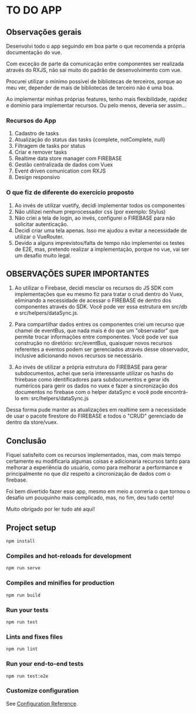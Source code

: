 # TO DO APP

## Observações gerais

Desenvolvi todo o app seguindo em boa parte o que recomenda a própria
documentação do vue.

Com exceção de parte da comunicação entre componentes ser realizada
através do RXJS, não saí muito do padrão de desenvolvimento com vue.

Procurei utilizar o mínimo possível de bibliotecas de terceiros, porque
ao meu ver, depender de mais de bibliotecas de terceiro não é uma boa.

Ao implementar minhas próprias features, tenho mais flexibilidade,
rapidez e domínio para implementar recursos. Ou pelo menos, deveria ser assim...

### Recursos do App
1. Cadastro de tasks
2. Atualização do status das tasks {complete, notComplete, null}
3. Filtragem de tasks por status
4. Criar e remover tasks
5. Realtime data store manager com FIREBASE
6. Gestão centralizada de dados com Vuex
8. Event driven comunication com RXJS
7. Design responsivo

### O que fiz de diferente do exercício proposto
1. Ao invés de utilizar vuetify, decidi implementar todos os componentes
2. Não utilizei nenhum preprocessador css (por exemplo: Stylus)
4. Não criei a tela de login, ao invés, configurei o FIREBASE para não solicitar
autenticação.
5. Decidi criar uma tela apenas. Isso me ajudou a evitar a necessidade de utilizar o VueRouter.
6. Devido a alguns imprevistos/falta de tempo não implementei os testes de E2E, mas,
pretendo realizar a implementação, porque no vue, vai ser um desafio muito legal.

## OBSERVAÇÕES SUPER IMPORTANTES
1. Ao utilizar o Firebase, decidi mesclar os recursos do JS SDK com implementações
que eu mesmo fiz para tratar o crud dentro do Vuex, eliminando a necessidade de
acessar o FIREBASE de dentro dos componentes através do SDK.
Você pode ver essa estrutura em src/db e src/helpers/dataSync.js.

2. Para compartilhar dados entres os componentes criei um recurso que chamei de eventBus,
que nada mais é do que um "observador" que permite trocar informações entre componentes.
Você pode ver sua construção no diretório: src/eventBus, quaisquer novos recursos
referentes a eventos podem ser gerenciados através desse observador, inclusive adicionando
novos recursos se necessário.

3. Ao invés de utilizar a própria estrutura do FIREBASE para gerar subdocumentos, achei
que seria interessante utilizar os hashs do frirebase como identificadores para subdocumentos
e gerar ids numéricos para gerir os dados no vuex e fazer a sincronização dos documentos
no firebase com o helper dataSync e você pode encontrá-lo em:
src/helpers/dataSync.js

Dessa forma pude manter as atualizações em realtime sem a necessidade de usar o pacote firestore do FIREBASE e todos o "CRUD" gerenciado de dentro da store/vuex.

## Conclusão

Fiquei satisfeito com os recursos implementados, mas, com mais tempo certamente eu modificaria algumas coisas e adicionaria recursos tanto para melhorar a experiência
do usuário, como para melhorar a performance e principalmente no que diz respeito a
cincronização de dados com o firebase.

Foi bem divertido fazer esse app, mesmo em meio a correria o que tornou o desafio um
pouquinho mais complicado, mas, no fim, deu tudo certo!

Muito obrigado por ler tudo até aqui!

## Project setup
```
npm install
```

### Compiles and hot-reloads for development
```
npm run serve
```

### Compiles and minifies for production
```
npm run build
```

### Run your tests
```
npm run test
```

### Lints and fixes files
```
npm run lint
```

### Run your end-to-end tests
```
npm run test:e2e
```

### Customize configuration
See [Configuration Reference](https://cli.vuejs.org/config/).
